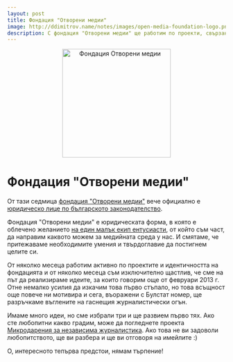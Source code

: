 ```yaml
---
layout: post
title: Фондация "Отворени медии"
image: http://ddimitrov.name/notes/images/open-media-foundation-logo.png
description: С фондация "Отворени медии" ще работим по проекти, свързани с медийната независимост, качествената журналистика и добрата медийна култура.
---
```


<a href="http://openmedia.bg/" style="display: block; text-align: center;">
    <img src="../../../images/open-media-foundation-logo.png" alt="Фондация Отворени медии" width="250" height="250" />
</a>

# Фондация "Отворени медии"

От тази седмица [фондация "Отворени медии"](http://openmedia.bg/) вече официално е [юридическо лице по българското законодателство](http://openmedia.bg/legal/).

Фондация "Отворени медии" е юридическата форма, в която е облечено желанието [на един малък екип ентусиасти](http://openmedia.bg/#ekipat), от който съм част, да направим каквото можем за медийната среда у нас. И смятаме, че притежаваме необходимите умения и твърдоглавие да постигнем целите си.

От няколко месеца работим активно по проектите и идентичността на фондацията и от няколко месеца съм изключително щастлив, че сме на път да реализираме идеите, за които говорим още от февруари 2013 г. Отне немалко усилия да изкачим това първо стъпало, но това всъщност още повече ни мотивира и сега, въоражени с Булстат номер, ще разръчкаме въглените на гаснещия журналистически огън.

Имаме много идеи, но сме избрали три и ще развием първо тях. Ако сте любопитни какво градим, може да погледнете проекта [Микродарения за независима журналистика](http://openmedia.bg/#http://openmedia.bg/portfolio/microdonations/). Ако това не ви задоволи любопитството, ще ви разбера и ще ви отговоря на имейлите :)

О, интересното тепърва предстои, нямам търпение!
